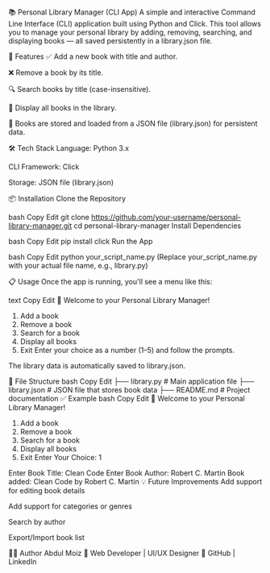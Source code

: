 📚 Personal Library Manager (CLI App)
A simple and interactive Command Line Interface (CLI) application built using Python and Click. This tool allows you to manage your personal library by adding, removing, searching, and displaying books — all saved persistently in a library.json file.

🚀 Features
✅ Add a new book with title and author.

❌ Remove a book by its title.

🔍 Search books by title (case-insensitive).

📖 Display all books in the library.

💾 Books are stored and loaded from a JSON file (library.json) for persistent data.

🛠️ Tech Stack
Language: Python 3.x

CLI Framework: Click

Storage: JSON file (library.json)

📦 Installation
Clone the Repository

bash
Copy
Edit
git clone https://github.com/your-username/personal-library-manager.git
cd personal-library-manager
Install Dependencies

bash
Copy
Edit
pip install click
Run the App

bash
Copy
Edit
python your_script_name.py
(Replace your_script_name.py with your actual file name, e.g., library.py)

📋 Usage
Once the app is running, you'll see a menu like this:

text
Copy
Edit
📖 Welcome to your Personal Library Manager!
1. Add a book
2. Remove a book
3. Search for a book
4. Display all books
5. Exit
Enter your choice as a number (1–5) and follow the prompts.

The library data is automatically saved to library.json.

📁 File Structure
bash
Copy
Edit
├── library.py               # Main application file
├── library.json             # JSON file that stores book data
├── README.md                # Project documentation
✅ Example
bash
Copy
Edit
📖 Welcome to your Personal Library Manager!
1. Add a book
2. Remove a book
3. Search for a book
4. Display all books
5. Exit
Enter Your Choice: 1

Enter Book Title: Clean Code
Enter Book Author: Robert C. Martin
Book added: Clean Code by Robert C. Martin
💡 Future Improvements
Add support for editing book details

Add support for categories or genres

Search by author

Export/Import book list

👨‍💻 Author
Abdul Moiz
💼 Web Developer | UI/UX Designer
🔗 GitHub | LinkedIn
